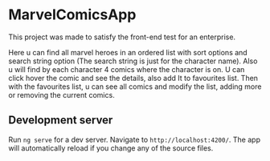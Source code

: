 # MarvelComicsApp

This project was made to satisfy the front-end test for an enterprise.

Here u can find all marvel heroes in an ordered list with sort options and search string option (The search string is just for the character name).
Also u will find by each character 4 comics where the character is on. U can click hover the comic and see the details, also add It to favourites list.
Then with the favourites list, u can see all comics and modify the list, adding more or removing the current comics.
## Development server

Run `ng serve` for a dev server. Navigate to `http://localhost:4200/`. The app will automatically reload if you change any of the source files.
